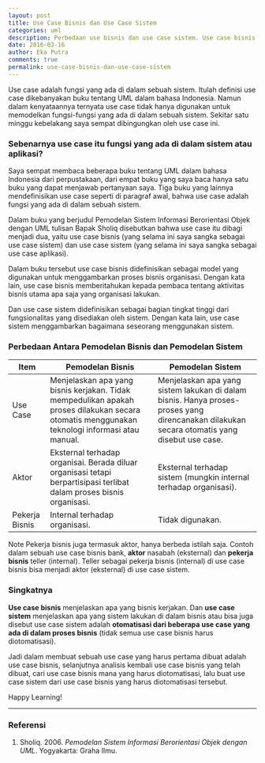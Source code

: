 ```yaml
---
layout: post
title: Use Case Bisnis dan Use Case Sistem
categories: uml
description: Perbedaan use bisnis dan use case sistem. Use case bisnis adalah model yang digunakan untuk menggambarkan proses bisnis organisasi. Dan use case sistem adalah bagian tingkat tinggi dari fungsionalitas yang disediakan oleh sistem.
date: 2016-03-16
author: Eka Putra
comments: true
permalink: use-case-bisnis-dan-use-case-sistem
---
```


Use case adalah fungsi yang ada di dalam sebuah sistem. Itulah definisi use case dikebanyakan buku tentang UML dalam bahasa Indonesia. Namun dalam kenyataannya ternyata use case tidak hanya digunakan untuk memodelkan fungsi-fungsi yang ada di dalam sebuah sistem. Sekitar satu minggu kebelakang saya sempat dibingungkan oleh use case ini.

<h3 class="message">
	Sebenarnya use case itu fungsi yang ada di dalam sistem atau aplikasi?
</h3>

Saya sempat membaca beberapa buku tentang UML dalam bahasa Indonesia dari perpustakaan, dari empat buku yang saya baca hanya satu buku yang dapat menjawab pertanyaan saya. Tiga buku yang lainnya mendefinisikan use case seperti di paragraf awal, bahwa use case adalah fungsi yang ada di dalam sebuah sistem.

Dalam buku yang berjudul Pemodelan Sistem Informasi Berorientasi Objek dengan UML tulisan Bapak Sholiq disebutkan bahwa use case itu dibagi menjadi dua, yaitu use case bisnis (yang selama ini saya sangka sebagai use case sistem) dan use case sistem (yang selama ini saya sangka sebagai use case aplikasi).

Dalam buku tersebut use case bisnis didefinisikan sebagai model yang digunakan untuk menggambarkan proses bisnis organisasi. Dengan kata lain, use case bisnis memberitahukan kepada pembaca tentang aktivitas bisnis utama apa saja yang organisasi lakukan.

Dan use case sistem didefinisikan sebagai bagian tingkat tinggi dari fungsionalitas yang disediakan oleh sistem. Dengan kata lain, use case sistem menggambarkan bagaimana seseorang menggunakan sistem.

### Perbedaan Antara Pemodelan Bisnis dan Pemodelan Sistem

Item | Pemodelan Bisnis | Pemodelan Sistem
--- | --- | ---
Use Case | Menjelaskan apa yang bisnis kerjakan. Tidak mempedulikan apakah proses dilakukan secara otomatis menggunakan teknologi informasi atau manual. | Menjelaskan apa yang sistem lakukan di dalam bisnis. Hanya proses-proses yang direncanakan dilakukan secara otomatis yang disebut use case.
Aktor | Eksternal terhadap organisai. Berada diluar organisasi tetapi berpartisipasi terlibat dalam proses bisnis organisasi. | Eksternal terhadap sistem (mungkin internal terhadap organisasi).
Pekerja Bisnis | Internal terhadap organisasi. | Tidak digunakan.

<span class="box warning small">Note</span> Pekerja bisnis juga termasuk aktor, hanya berbeda istilah saja. Contoh dalam sebuah use case bisnis bank, **aktor** nasabah (eksternal) dan **pekerja bisnis** teller (internal). Teller sebagai pekerja bisnis (internal) di use case bisnis bisa menjadi aktor (eksternal) di use case sistem.

### Singkatnya
**Use case bisnis** menjelaskan apa yang bisnis kerjakan. Dan **use case sistem** menjelaskan apa yang sistem lakukan di dalam bisnis atau bisa juga disebut use case sistem adalah **otomatisasi dari beberapa use case yang ada di dalam proses bisnis** (tidak semua use case bisnis harus diotomatisasi).

Jadi dalam membuat sebuah use case yang harus pertama dibuat adalah use case bisnis, selanjutnya analisis kembali use case bisnis yang telah dibuat, cari use case bisnis mana yang harus diotomatisasi, lalu buat use case sistem dari use case bisnis yang harus diotomatisasi tersebut.

Happy Learning!

---

### Referensi
1. Sholiq. 2006. *Pemodelan Sistem Informasi Berorientasi Objek dengan UML*. Yogyakarta: Graha Ilmu.